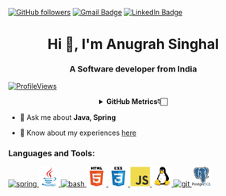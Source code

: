 [![GitHub followers](https://img.shields.io/github/followers/anugrahsinghal?label=Follow&style=social)](https://github.com/anugrahsinghal/?tab=follow)
[![Gmail Badge](https://img.shields.io/badge/-anugrahsinghal1@gmail.com-c14438?style=social&logo=Gmail&logoColor=red&link=mailto:anugrahsinghal1@gmail.com)](mailto:anugrahsinghal1@gmail.com)
[![LinkedIn Badge](https://img.shields.io/badge/-LinkedIn-blue?style=social&logo=Linkedin&logoColor=blue&link=https://www.linkedin.com/in/anugrah-singhal/)](https://www.linkedin.com/in/anugrah-singhal/)

<h1 align="center">Hi 👋, I'm Anugrah Singhal</h1>
<h3 align="center">A Software developer from India</h3>

[![ProfileViews](https://komarev.com/ghpvc/?username=anugrahsinghal&color=0e75b6&style=flat)](https://komarev.com/ghpvc/?username=anugrahsinghal)

<div align="center">
    <details>
        <summary><b>GitHub Metrics👇🏻</b></summary>
    <br>
    <img src="https://metrics.lecoq.io/anugrahsinghal?template=classic&isocalendar=1&followup=1&tweets=1&achievements=1&isocalendar.duration=half-year&followup.sections=repositories&followup.indepth=false&achievements.threshold=C&achievements.secrets=true&achievements.display=detailed&achievements.limit=0&achievements.ignored=follower%2C%20gister%2C%20member%2C%20forker%2C%20inspirer%2C%20influencer%2C%20worker&config.timezone=Asia%2FKolkata">
    

</div>


- 💬 Ask me about **Java, Spring**

- 📄 Know about my experiences [here](https://drive.google.com/file/d/174g8EoxkV0u-fXJucrj4lpsVUwO2gegn/view)


<h3 align="left">Languages and Tools:</h3>
<p align="left"> <a href="https://spring.io/" target="_blank"> <img src="https://www.vectorlogo.zone/logos/springio/springio-icon.svg" alt="spring" width="40" height="40"/> </a> <a href="https://www.java.com" target="_blank"> <img src="https://raw.githubusercontent.com/devicons/devicon/master/icons/java/java-original.svg" alt="java" width="40" height="40"/> </a> <a href="https://www.gnu.org/software/bash/" target="_blank"> <img src="https://www.vectorlogo.zone/logos/gnu_bash/gnu_bash-icon.svg" alt="bash" width="40" height="40"/> </a> <a href="https://www.w3.org/html/" target="_blank"> <img src="https://raw.githubusercontent.com/devicons/devicon/master/icons/html5/html5-original-wordmark.svg" alt="html5" width="40" height="40"/> </a> <a href="https://www.w3schools.com/css/" target="_blank"> <img src="https://raw.githubusercontent.com/devicons/devicon/master/icons/css3/css3-original-wordmark.svg" alt="css3" width="40" height="40"/> </a>   <a href="https://developer.mozilla.org/en-US/docs/Web/JavaScript" target="_blank"> <img src="https://raw.githubusercontent.com/devicons/devicon/master/icons/javascript/javascript-original.svg" alt="javascript" width="40" height="40"/> </a> <a href="https://www.linux.org/" target="_blank"> <img src="https://raw.githubusercontent.com/devicons/devicon/master/icons/linux/linux-original.svg" alt="linux" width="40" height="40"/> </a> <a href="https://git-scm.com/" target="_blank"> <img src="https://www.vectorlogo.zone/logos/git-scm/git-scm-icon.svg" alt="git" width="40" height="40"/> </a> <a href="https://www.postgresql.org" target="_blank"> <img src="https://raw.githubusercontent.com/devicons/devicon/master/icons/postgresql/postgresql-original-wordmark.svg" alt="postgresql" width="40" height="40"/> </a> </p>

<!-- <p>&nbsp;<img align="center" src="https://github-readme-stats.vercel.app/api?username=anugrahsinghal&show_icons=true&locale=en" alt="anugrahsinghal" /></p> -->

